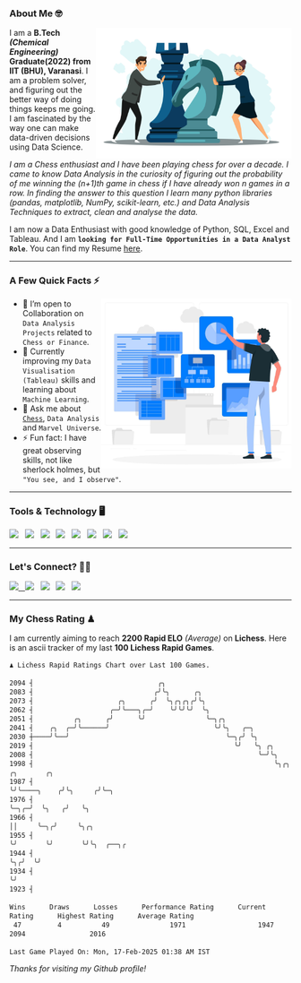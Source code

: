### About Me 🤓
<img align="right" alt="Coding" width="350" src="https://github.com/Laxman-Lakhan/Laxman-Lakhan/blob/master/Assets/Chess_Vector.jpg">   

I am a **B.Tech** _**(Chemical Engineering)**_ **Graduate(2022) from IIT (BHU), Varanasi**. I am a problem solver, and figuring out the better way of doing things keeps me going. I am fascinated by the way one can make data-driven decisions using Data Science. 

_I am a Chess enthusiast and I have been playing chess for over a decade. I came to know Data Analysis in the curiosity of figuring out the probability of me winning the (n+1)th game in chess if I have already won n games in a row. In finding the answer to this question I learn many python libraries (pandas, matplotlib, NumPy, scikit-learn, etc.) and Data Analysis Techniques to extract, clean and analyse the data._

I am now a Data Enthusiast with good knowledge of Python, SQL, Excel and Tableau. And I am **`looking for Full-Time Opportunities in a Data Analyst Role`**. You can find my Resume
 [here](https://drive.google.com/file/d/1UIOoogRLj5eGQFQBkuvMmTISZVdl2Ok7/view?usp=sharing).


---

### A Few Quick Facts ⚡️
<img align="right" alt="Coding" width="340" src="https://github.com/Laxman-Lakhan/Laxman-Lakhan/blob/master/Assets/Data_Vector.jpg">   

- 🤝 I’m open to Collaboration on `Data Analysis Projects` related to `Chess or Finance`.
- 📖 Currently improving my `Data Visualisation (Tableau)` skills and learning about `Machine Learning`.
- 💬 Ask me about [`Chess`](https://lichess.org/@/YourKingIsInDanger), `Data Analysis` and `Marvel Universe`.
- ⚡️ Fun fact: I have great observing skills, not like sherlock holmes, but `"You see, and I observe"`.

---
### Tools & Technology 🖥

<img src="https://img.shields.io/badge/Python-white?logo=Python&logoColor=ColorName&style=ShieldStyle" /> &nbsp;
<img src="https://img.shields.io/badge/MySQL-white?logo=MySQL&logoColor=ColorName&style=ShieldStyle" /> &nbsp;
<img src="https://img.shields.io/badge/Tableau-white?logo=Tableau&logoColor=ColorName&style=ShieldStyle" /> &nbsp;
<img src="https://img.shields.io/badge/Excel-white?logo=Microsoft+Excel&logoColor=196F3D&style=ShieldStyle" /> &nbsp;
<img src="https://img.shields.io/badge/Jupyter-white?logo=Jupyter&logoColor=ColorName&style=ShieldStyle" /> &nbsp;
<img src="https://img.shields.io/badge/pandas-white?logo=Pandas&logoColor=000080&style=ShieldStyle" /> &nbsp;
<img src="https://img.shields.io/badge/numpy-white?logo=Numpy&logoColor=85C1E9&style=ShieldStyle" /> &nbsp;
<img src="https://img.shields.io/badge/scikit learn-white?logo=Scikit+Learn&logoColor=ColorName&style=ShieldStyle" /> &nbsp;



---

### Let's Connect? 🫳🏻

<a href="mailto:laxmansingh.lakhan@gmail.com"> <img src="https://img.icons8.com/fluent/48/000000/gmail.png" width="3.5%"/> &nbsp;
[<img src="https://img.icons8.com/color/48/000000/linkedin.png" width="3.5%"/>](https://www.linkedin.com/in/laxman-lakhan/)  &nbsp;
[<img src="https://img.icons8.com/fluent/48/000000/facebook-new.png" width="3.5%"/>](https://www.facebook.com/s.laxmanlakhan/)  &nbsp;
[<img src="https://img.icons8.com/fluent/48/000000/instagram-new.png" width="3.5%"/>](https://www.instagram.com/laxman.lakhan/)  &nbsp;
[<img src="https://img.icons8.com/color/48/000000/twitter.png" width="3.5%"/>](https://twitter.com/laxman__lakhan)  &nbsp;

 ---
  
### My Chess Rating ♟
  
I am currently aiming to reach **2200 Rapid ELO** *(Average)* on **Lichess**. Here is an ascii tracker of my last **100 Lichess Rapid Games**.

  ```
  ♟︎ 𝙻𝚒𝚌𝚑𝚎𝚜𝚜 Rapid 𝚁𝚊𝚝𝚒𝚗𝚐𝚜 𝙲𝚑𝚊𝚛𝚝 𝚘𝚟𝚎𝚛 𝙻𝚊𝚜𝚝 𝟷00 𝙶𝚊𝚖𝚎𝚜.
  
2094 ┤                               ╭╮
2083 ┤                              ╭╯╰╮      ╭╮
2073 ┤                     ╭╮      ╭╯  ╰╮╭╮╭╮╭╯╰╮
2062 ┤                   ╭─╯╰───╮╭─╯    ╰╯╰╯╰╯  ╰╮
2051 ┤          ╭╮      ╭╯      ╰╯               ╰─╮╭╮
2041 ┤    ╭╮  ╭─╯╰──────╯                          ╰╯╰╮   ╭─╮
2030 ┼────╯╰──╯                                       ╰─╮╭╯ ╰╮
2019 ┤                                                  ╰╯   ╰╮ ╭╮
2008 ┤                                                        ╰─╯╰╮
1998 ┤                                                            ╰╮╭╮          ╭╮       ╭╮
1987 ┤                                                             ╰╯╰────╮    ╭╯╰╮     ╭╯╰─╮
1976 ┤                                                                    ╰─╮╭─╯  ╰╮   ╭╯   ╰╮
1966 ┤                                                                      ││     ╰─╮╭╯     ╰╮╭╮
1955 ┤                                                                      ╰╯       ╰╯       ╰╯╰╮  ╭──╮╭
1944 ┤                                                                                           ╰╮╭╯  ╰╯
1934 ┤                                                                                            ╰╯
1923 ┤ 

Wins      Draws      Losses      Performance Rating      Current Rating      Highest Rating      Average Rating
   47         4          49               1971                  1947                2094                2016     

Last Game Played On: Mon, 17-Feb-2025 01:38 AM IST
  ```
  
  
*Thanks for visiting my Github profile!*
